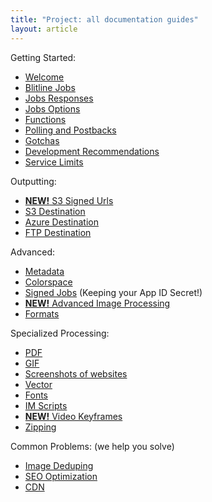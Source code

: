 ```yaml
---
title: "Project: all documentation guides"
layout: article
---
```


Getting Started:

- [Welcome](/articles/welcome.html)
- [Blitline Jobs](/articles/jobs.html)
- [Jobs Responses](/articles/job_response.html)
- [Jobs Options](/articles/job_options.html)
- [Functions](/articles/functions.html)
- [Polling and Postbacks](/articles/postbacks_polling.html)
- [Gotchas](/articles/gotchas.html)
- [Development Recommendations](/articles/recommendations.html)
- [Service Limits](/articles/limits.html)

Outputting:

- [**NEW!** S3 Signed Urls](/articles/s3_signed_urls.html)
- [S3 Destination](/articles/s3_destination.html)
- [Azure Destination](/articles/azure_destination.html)
- [FTP Destination](/articles/ftp.html)

Advanced:

- [Metadata](/articles/metadata.html)
- [Colorspace](/articles/colorspace.html)
- [Signed Jobs](/articles/signed_jobs.html) (Keeping your App ID Secret!)
- [**NEW!** Advanced Image Processing](/articles/advanced_processing.html)
- [Formats](/articles/formats.html)

Specialized Processing:

- [PDF](/articles/pdf.html)
- [GIF](/articles/gif.html)
- [Screenshots of websites](/articles/screenshots.html)
- [Vector](/articles/vector.html)
- [Fonts](/articles/fonts.html)
- [IM Scripts](/articles/scripts.html)
- [**NEW!** Video Keyframes](/articles/video_keyframes.html)
- [Zipping](/articles/zipping.html)

Common Problems: (we help you solve)

- [Image Deduping](/articles/deduping.html)
- [SEO Optimization](/articles/seo.html)
- [CDN](/articles/cdn.html)
